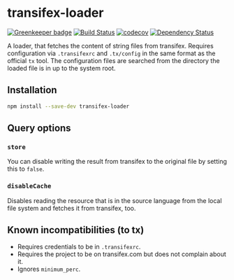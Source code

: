 # transifex-loader

[![Greenkeeper badge](https://badges.greenkeeper.io/freaktechnik/transifex-loader.svg)](https://greenkeeper.io/)
[![Build Status](https://travis-ci.org/freaktechnik/transifex-loader.svg?branch=master)](https://travis-ci.org/freaktechnik/transifex-loader) [![codecov](https://codecov.io/gh/freaktechnik/transifex-loader/branch/master/graph/badge.svg)](https://codecov.io/gh/freaktechnik/transifex-loader) [![Dependency Status](https://dependencyci.com/github/freaktechnik/transifex-loader/badge)](https://dependencyci.com/github/freaktechnik/transifex-loader)

A loader, that fetches the content of string files from transifex. Requires
configuration via `.transifexrc` and `.tx/config` in the same format as the
official `tx` tool. The configuration files are searched from the directory
the loaded file is in up to the system root.

## Installation
```bash
npm install --save-dev transifex-loader
```

## Query options

### `store`
You can disable writing the result from transifex to the original file by setting
this to `false`.

### `disableCache`
Disables reading the resource that is in the source language from the local file
system and fetches it from transifex, too.

## Known incompatibilities (to tx)

 - Requires credentials to be in `.transifexrc`.
 - Requires the project to be on transifex.com but does not complain about it.
 - Ignores `minimum_perc`.
